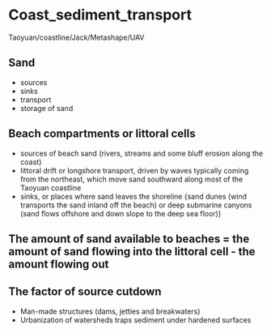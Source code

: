 # Coast_sediment_transport
Taoyuan/coastline/Jack/Metashape/UAV

## Sand
- sources
- sinks
- transport
- storage of sand

## Beach compartments or littoral cells
- sources of beach sand (rivers, streams and some bluff erosion along the coast)
- littoral drift or longshore transport, driven by waves typically coming from the northeast, which move sand southward along most of the Taoyuan coastline
- sinks, or places where sand leaves the shoreline {sand dunes (wind transports the sand inland off the beach) or deep submarine canyons (sand flows offshore and down slope to the deep sea floor)}

## The amount of sand available to beaches = the amount of sand flowing into the littoral cell - the amount flowing out

## The factor of source cutdown
- Man-made structures (dams, jetties and breakwaters)
- Urbanization of watersheds traps sediment under hardened surfaces

